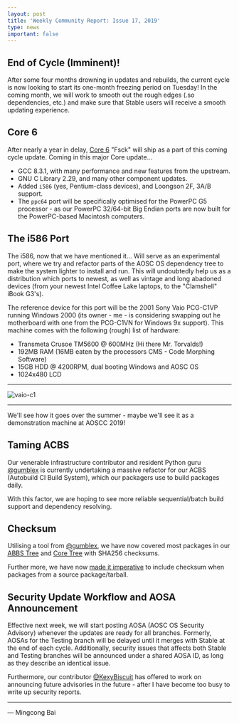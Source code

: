 ```yaml
---
layout: post
title: 'Weekly Community Report: Issue 17, 2019'
type: news
important: false
---
```


End of Cycle (Imminent)!
------------------------

After some four months drowning in updates and rebuilds, the current cycle is now looking to start its one-month freezing period on Tuesday! In the coming month, we will work to smooth out the rough edges (.so dependencies, etc.) and make sure that Stable users will receive a smooth updating experience.

Core 6
------

After nearly a year in delay, [Core 6](https://aosc.io/news#888-re-cap-aoscc-2018) "Fsck" will ship as a part of this coming cycle update. Coming in this major Core update...

- GCC 8.3.1, with many performance and new features from the upstream.
- GNU C Library 2.29, and many other component updates.
- Added `i586` (yes, Pentium-class devices), and Loongson 2F, 3A/B support.
- The `ppc64` port will be specifically optimised for the PowerPC G5 processor - as our PowerPC 32/64-bit Big Endian ports are now built for the PowerPC-based Macintosh computers.

The i586 Port
-------------

The i586, now that we have mentioned it... Will serve as an experimental port, where we try and refactor parts of the AOSC OS dependency tree to make the system lighter to install and run. This will undoubtedly help us as a distribution which ports to newest, as well as vintage and long abadoned devices (from your newest Intel Coffee Lake laptops, to the "Clamshell" iBook G3's).

The reference device for this port will be the 2001 Sony Vaio PCG-C1VP running Windows 2000 (its owner - me - is considering swapping out he motherboard with one from the PCG-C1VN for Windows 9x support). This machine comes with the following (rough) list of hardware:

- Transmeta Crusoe TM5600 @ 600MHz (Hi there Mr. Torvalds!)
- 192MB RAM (16MB eaten by the processors CMS - Code Morphing Software)
- 15GB HDD @ 4200RPM, dual booting Windows and AOSC OS
- 1024x480 LCD

----

![vaio-c1](https://i.imgur.com/Jm3SBj5.jpg)

----

We'll see how it goes over the summer - maybe we'll see it as a demonstration machine at AOSCC 2019!

Taming ACBS
-----------

Our venerable infrastructure contributor and resident Python guru [@gumblex](https://github.com/gumblex) is currently undertaking a massive refactor for our ACBS (Autobuild CI Build System), which our packagers use to build packages daily.

With this factor, we are hoping to see more reliable sequential/batch build support and dependency resolving.

Checksum
--------

Utilising a tool from [@gumblex](https://github.com/gumblex), we have now covered most packages in our [ABBS Tree](https://github.com/AOSC-Dev/aosc-os-abbs/) and [Core Tree](https://github.com/AOSC-Dev/aosc-os-core/) with SHA256 checksums.

Further more, we have now [made it imperative](https://github.com/AOSC-Dev/acbs/commit/14309140e90d99f41380a432e41c29971dd6e1fa) to include checksum  when packages from a source package/tarball.

Security Update Workflow and AOSA Announcement
----------------------------------------------

Effective next week, we will start posting AOSA (AOSC OS Security Advisory) whenever the updates are ready for all branches. Formerly, AOSAs for the Testing branch will be delayed until it merges with Stable at the end of each cycle. Additionally, security issues that affects both Stable and Testing branches will be announced under a shared AOSA ID, as long as they describe an identical issue.

Furthermore, our contributor [@KexyBiscuit](https://github.com/KexyBiscuit) has offered to work on announcing future advisories in the future - after I have become too busy to write up security reports.

----

— Mingcong Bai